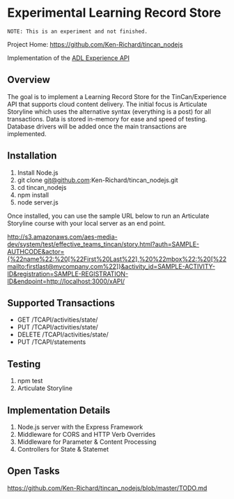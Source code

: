 # Experimental Learning Record Store

`NOTE: This is an experiment and not finished.`

Project Home: <https://github.com/Ken-Richard/tincan_nodejs>

Implementation of the
[ADL Experience API](https://github.com/adlnet/xAPI-Spec/blob/master/xAPI.md)

## Overview

The goal is to implement a Learning Record Store for the
TinCan/Experience API that supports cloud content delivery.
The initial focus is Articulate Storyline which uses the
alternative syntax (everything is a post) for all transactions.
Data is stored in-memory for ease and speed of testing. Database
drivers will be added once the main transactions are implemented.

## Installation

1. Install Node.js
2. git clone git@github.com:Ken-Richard/tincan_nodejs.git
3. cd tincan_nodejs
4. npm install
5. node server.js

Once installed, you can use the sample URL below to run an
Articulate Storyline course with your local server as an
end point.

<http://s3.amazonaws.com/aes-media-dev/system/test/effective_teams_tincan/story.html?auth=SAMPLE-AUTHCODE&actor={%22name%22:%20[%22First%20Last%22],%20%22mbox%22:%20[%22mailto:firstlast@mycompany.com%22]}&activity_id=SAMPLE-ACTIVITY-ID&registration=SAMPLE-REGISTRATION-ID&endpoint=http://localhost:3000/xAPI/>

## Supported Transactions

* GET    /TCAPI/activities/state/
* PUT    /TCAPI/activities/state/
* DELETE /TCAPI/activities/state/
* PUT    /TCAPI/statements

## Testing

1. npm test
2. Articulate Storyline

## Implementation Details

1. Node.js server with the Express Framework
2. Middleware for CORS and HTTP Verb Overrides
3. Middleware for Parameter & Content Processing
4. Controllers for State & Statemet

## Open Tasks

<https://github.com/Ken-Richard/tincan_nodejs/blob/master/TODO.md>

